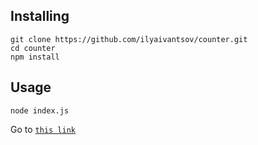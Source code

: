 ## Installing

```
git clone https://github.com/ilyaivantsov/counter.git
cd counter
npm install
```

## Usage

```
node index.js
```

Go to [`this link`](http://localhost:3000/)
